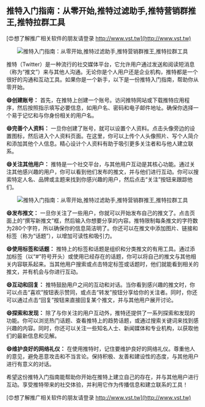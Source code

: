 ## **推特入门指南：从零开始,推特过滤助手,推特营销群推王,推特拉群工具**

[😍想了解推广相关软件的朋友请登录 http://www.vst.tw](http://www.vst.tw)

 <center><img src="https://vst.tw/MP4/tuiguang/png/8.png" alt="推特入门指南：从零开始,推特过滤助手,推特营销群推王,推特拉群工具"></center>

推特（Twitter）是一种流行的社交媒体平台，它允许用户通过发送和阅读短消息（称为“推文”）来与其他人沟通。无论你是个人用户还是企业机构，推特都是一个很好的沟通和互动工具。如果你是一个新手，以下是一份推特入门指南，帮助你从零开始。

**😄创建账号：**
首先，在推特上创建一个账号。访问推特网站或下载推特应用程序，然后按照指示填写必要信息，如用户名、密码和电子邮件地址。确保你选择一个易于记忆和与你身份相关的用户名。

**😄完善个人资料：**
一旦你创建了账号，就可以设置个人资料。点击头像旁边的设置图标，然后进入个人资料页面。在这里，你可以上传个人头像照片、写个人简介和添加其他个人信息。精心设计个人资料有助于吸引更多关注者和与他人建立联系。

**😄关注其他用户：**
推特是一个社交平台，与其他用户互动是其核心功能。通过关注其他感兴趣的用户，你可以看到他们发布的推文，并与他们进行互动。你可以搜索特定人名、品牌或主题来找到你感兴趣的用户，然后点击“关注”按钮来跟踪他们。

 <center><img src="https://vst.tw/MP4/tuiguang/png/2.png" alt="推特入门指南：从零开始,推特过滤助手,推特营销群推王,推特拉群工具"></center>

**😄发布推文：**
一旦你关注了一些用户，你就可以开始发布自己的推文了。点击页面上的“撰写新推文”框，然后输入你想要分享的内容。推特限制每条推文的字符数为280个字符，所以确保你的信息简洁明了。你还可以在推文中添加图片、链接和标签（称为“话题”），以增加可读性和吸引力。

**😄使用标签和话题：**
推特上的标签和话题是组织和分类推文的有用工具。通过添加标签（以“#”符号开头）或使用已经存在的话题，你可以将自己的推文与其他相关内容联系起来。当其他用户搜索或点击特定标签或话题时，他们就能看到相关的推文，并有机会与你进行互动。

**😄互动和回复：**
推特鼓励用户之间的互动和对话。当你看到感兴趣的推文时，你可以点击“喜欢”按钮表示赞同，或点击“转发”按钮分享给你的关注者。同时，你还可以通过点击“回复”按钮来直接回复某个推文，并与其他用户展开讨论。

**😄探索和发现：**
除了与你关注的用户互动外，推特还提供了一系列探索和发现的功能。你可以浏览热门话题、查看推特上的趋势话题，或通过搜索关键词来找到感兴趣的内容。同时，你还可以关注一些知名人士、新闻媒体和专业机构，以获取他们的最新信息和见解。

**😄维护良好的网络礼仪：**
在使用推特时，记住要维护良好的网络礼仪。尊重他人的意见，避免恶意攻击和不当言论。保持积极、友善和建设性的态度，与其他用户进行有意义的对话。

希望这份推特入门指南能帮助你开始在推特上建立自己的存在，并与其他用户进行互动。享受推特带来的社交体验，并利用它作为传播信息和建立联系的工具！

[😍想了解推广相关软件的朋友请登录 http://www.vst.tw](http://www.vst.tw)




